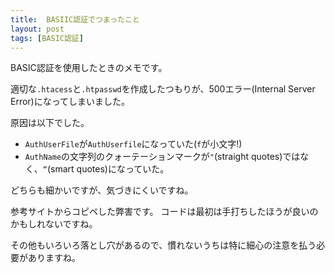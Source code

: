 ```yaml
---
title:  BASIIC認証でつまったこと
layout: post
tags: [BASIC認証]
---
```


BASIC認証を使用したときのメモです。

適切な`.htacess`と`.htpasswd`を作成したつもりが、500エラー(Internal Server Error)になってしまいました。

原因は以下でした。

- `AuthUserFile`が`AuthUserfile`になっていた(`f`が小文字!)
- `AuthName`の文字列のクォーテーションマークが`"`(straight quotes)ではなく、`“`(smart quotes)になっていた。

どちらも細かいですが、気づきにくいですね。

参考サイトからコピペした弊害です。
コードは最初は手打ちしたほうが良いのかもしれないですね。

その他もいろいろ落とし穴があるので、慣れないうちは特に細心の注意を払う必要がありますね。